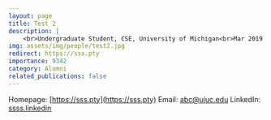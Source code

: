 ```yaml
---
layout: page
title: Test 2
description: |
    <br>Undergraduate Student, CSE, University of Michigan<br>Mar 2019 -- Apr 2018<br><span style='color:blue'>Master student, UIUC</span><br> [abc@uiuc.edu](abc@uiuc.edu)
img: assets/img/people/test2.jpg
redirect: https://sss.pty
importance: 9342
category: Alumni
related_publications: false
---
```

Homepage: [https://sss.pty](https://sss.pty)
Email: [abc@uiuc.edu](mailto:abc@uiuc.edu)
LinkedIn: [ssss.linkedin](ssss.linkedin)

